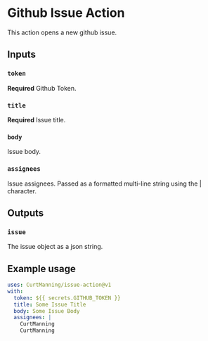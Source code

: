 # Github Issue Action

This action opens a new github issue.

## Inputs

### `token`

**Required** Github Token.

### `title`

**Required** Issue title.

### `body`

Issue body.

### `assignees`

Issue assignees. Passed as a formatted multi-line string using the | character.

## Outputs

### `issue`

The issue object as a json string.

## Example usage

```yaml
uses: CurtManning/issue-action@v1
with:
  token: ${{ secrets.GITHUB_TOKEN }}
  title: Some Issue Title
  body: Some Issue Body
  assignees: |
    CurtManning
    CurtManning
```